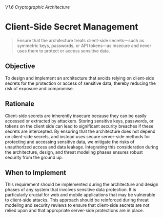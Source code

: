 *V1.6 Cryptographic Architecture*

# Client-Side Secret Management

> Ensure that the architecture treats client-side secrets—such as symmetric keys, passwords, or API tokens—as insecure and never uses them to protect or access sensitive data.

## Objective
To design and implement an architecture that avoids relying on client-side secrets for the protection or access of sensitive data, thereby reducing the risk of exposure and compromise.

## Rationale
Client-side secrets are inherently insecure because they can be easily accessed or extracted by attackers. Storing sensitive keys, passwords, or tokens on the client side can lead to significant security breaches if these secrets are intercepted. By ensuring that the architecture does not depend on client-side secrets, and instead uses secure server-side methods for protecting and accessing sensitive data, we mitigate the risks of unauthorized access and data leakage. Integrating this consideration during the architecture, design, and threat modeling phases ensures robust security from the ground up.

## When to Implement
This requirement should be implemented during the architecture and design phases of any system that involves sensitive data protection. It is particularly crucial for web and mobile applications that may be vulnerable to client-side attacks. This approach should be reinforced during threat modeling and security reviews to ensure that client-side secrets are not relied upon and that appropriate server-side protections are in place.
